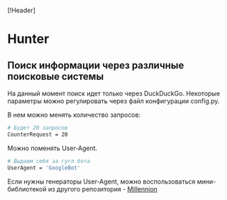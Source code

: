 [!Header]
# Hunter
## Поиск информации через различные поисковые системы
На данный момент поиск идет только через DuckDuckGo. Некоторые параметры можно регулировать через файл конфигурации config.py. <p>
В нем можно менять количество запросов:
```sh
# Будет 20 запросов
CounterRequest = 20 
```
Можно поменять User-Agent. 
```sh
# Выдаем себя за гугл бота
UserAgent = 'GoogleBot'
```
Если нужны генераторы User-Agent, можно воспользоваться мини-библиотекой из другого репозитория - <a href="https://github.com/rickert156/Millennion">Millennion</a>
